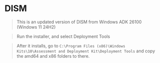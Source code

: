 # DISM

> This is an updated version of DISM from Windows ADK 26100 (Windows 11 24H2)

> Run the installer, and select Deployment Tools

> After it installs, go to `C:\Program Files (x86)\Windows Kits\10\Assessment and Deployment Kit\Deployment Tools` and copy the amd64 and x86 folders to there.